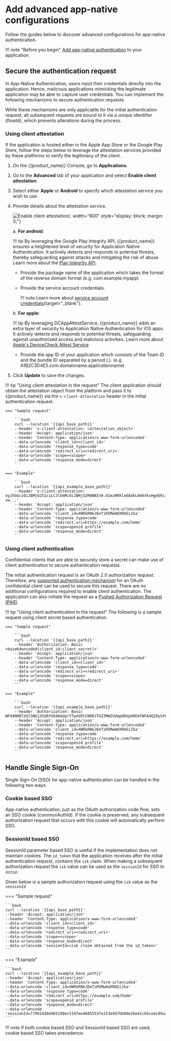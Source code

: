 # Add advanced app-native configurations

Follow the guides below to discover advanced configurations for app-native authentication.

!!! note "Before you begin"
    [Add app-native authentication]({{base_path}}/guides/authentication/app-native-authentication/add-app-native-authentication/) to your application.

## Secure the authentication request

In App-Native Authentication, users input their credentials directly into the application. Hence, malicious applications mimicking the legitimate application may be able to capture user credentials. You can implement the following mechanisms to secure authentication requests.

While these mechanisms are only applicable for the initial authentication request, all subsequent requests are bound to it via a unique identifier (flowId), which prevents alterations during the process.

### Using client attestation
If the application is hosted either in the Apple App Store or the Google Play Store, follow the steps below to leverage 
the attestation services provided by these platforms to verify the legitimacy of the client.

1. On the {{product_name}} Console, go to **Applications**.
2. Go to the **Advanced** tab of your application and select **Enable client attestation**.
3. Select either **Apple** or **Android** to specify which attestation service you wish to use.

4. Provide details about the attestation service.

	![Enable client attestation]({{base_path}}/assets/img/references/enable-client-attestation.png){: width="600" style="display: block; margin: 0;"}

	a. **For android**:

    !!! tip
	    By leveraging the Google Play Integrity API, {{product_name}} ensures a heightened level of security for Application Native Authentication. It actively detects and responds to potential threats, thereby safeguarding against attacks and mitigating the risk of abuse.
	    Learn more about the [Play Integrity API](https://developer.android.com/google/play/integrity/overview).

	- Provide the package name of the application which takes the format of the reverse domain format (e.g. com.example.myapp)

	- Provide the service account credentials.
		
		!!! note
			Learn more about [service account credentials](https://cloud.google.com/iam/docs/service-account-creds){target="_blank"}.

	b. **For apple**:

    !!! tip
	    By leveraging DCAppAttestService, {{product_name}} adds an extra layer of security to Application Native Authentication for iOS apps. It actively detects and responds to potential threats, safeguarding against unauthorized access and malicious activities.
	    Learn more about [Apple's DeviceCheck Attest Service](https://developer.apple.com/documentation/devicecheck/dcappattestservice)

	- Provide the app ID of your application which consists of the Team ID and the bundle ID separated by a period (.). (e.g. A1B2C3D4E5.com.domainname.applicationname)

5. Click **Update** to save the changes.

!!! tip "Using client attestation in the request"
    The client application should obtain the attestation object from the platform and pass it to {{product_name}} via the `x-client-attestation` header in the initial authentication request.

    === "Sample request"

        ```bash
        curl --location '{{api_base_path}}'
        --header 'x-client-attestation: <attestation_object>'
        --header 'Accept: application/json'
        --header 'Content-Type: application/x-www-form-urlencoded'
        --data-urlencode 'client_id=<client_id>'
        --data-urlencode 'response_type=code'
        --data-urlencode 'redirect_uri=<redirect_uri>'
        --data-urlencode 'scope=<scope>'
        --data-urlencode 'response_mode=direct'
        ```

    === "Example"
    
        ```bash
        curl --location '{{api_example_base_path}}'
        --header 'x-client-attestation: eyJhbGciOiJBMjU2S1ciLCJlbmMiOiJBMjU2R0NNIn0.O1miRMXle8A4hLH46VkxHgdU9i1-ow...'
        --header 'Accept: application/json'
        --header 'Content-Type: application/x-www-form-urlencoded'
        --data-urlencode 'client_id=XWRkRNkJDeTiR5MwHdXROGiJka'
        --data-urlencode 'response_type=code'
        --data-urlencode 'redirect_uri=https://example.com/home'
        --data-urlencode 'scope=openid profile'
        --data-urlencode 'response_mode=direct'
        ```

### Using client authentication
Confidential clients that are able to securely store a secret can make use of client authentication to secure authentication requests.

The initial authentication request is an OAuth 2.0 authorization request. Therefore,  any [supported authentication mechanism]({{base_path}}/references/app-settings/oidc-settings-for-app/#client-authentication)
for an OAuth confidential client can be used to secure this request. There are no additional configurations required to enable client authentication. The application can also initiate the request as a [Pushed Authorization Request (PAR)]({{base_path}}/guides/authentication/oidc/implement-login-with-par/).

!!! tip "Using client authentication in the request"
    The following is a sample request using client secret based authentication.

    === "Sample request"

        ```bash
        curl --location '{{api_base_path}}'
        --header 'Authorization: Basic <base64encoded(client_id:client_secret)>'
        --header 'Accept: application/json'
        --header 'Content-Type: application/x-www-form-urlencoded'
        --data-urlencode 'client_id=<client_id>'
        --data-urlencode 'response_type=code'
        --data-urlencode 'redirect_uri=<redirect_uri>'
        --data-urlencode 'scope=<scope>'
        --data-urlencode 'response_mode=direct'
        ```

    === "Example"
    
        ```bash
        curl --location '{{api_example_base_path}}'
        --header 'Authorization: Basic WFd4N0RlVGlSNU13SGRYUk9HaUprYTpmVDlCN0RJTGZ3MWZVUmpQRVpHOG9fWFA4Q20ySFFQOEhBclJFhNYQ=='
        --header 'Accept: application/json'
        --header 'Content-Type: application/x-www-form-urlencoded'
        --data-urlencode 'client_id=XWRkRNkJDeTiR5MwHdXROGiJka'
        --data-urlencode 'response_type=code'
        --data-urlencode 'redirect_uri=https://example.com/home'
        --data-urlencode 'scope=openid profile'
        --data-urlencode 'response_mode=direct'
        ```


## Handle Single Sign-On
Single Sign-On (SSO) for app-native authentication can be handled in the following two ways.

### Cookie based SSO

App-native authentication, just as the OAuth authorization code flow, sets an SSO cookie (commonAuthId). If the cookie is preserved, any subsequent authorization request that occurs with this cookie will automatically perform SSO.

### SessionId based SSO

SessionId parameter based SSO is useful if the implementation does not maintain cookies. The `id_token` that the application receives after the initial authentication request, contains the `isk` claim. When making a subsequent authorization request the `isk` value can be used as the `sessionId` for SSO to occur.

Given below is a sample authorization request using the `isk` value as the `sessionId`

=== "Sample request"

    ```bash
    curl --location '{{api_base_path}}'
    --header 'Accept: application/json'
    --header 'Content-Type: application/x-www-form-urlencoded'
    --data-urlencode 'client_id=<client_id>'
    --data-urlencode 'response_type=code'
    --data-urlencode 'redirect_uri=<redirect_uri>'
    --data-urlencode 'scope=<scope>'
    --data-urlencode 'response_mode=direct'
    --data-urlencode 'sessionId=<isk claim obtained from the id_token>'
    ```

=== "Example"

    ```bash
    curl --location '{{api_example_base_path}}'
    --header 'Accept: application/json'
    --header 'Content-Type: application/x-www-form-urlencoded'
    --data-urlencode 'client_id=XWRkRNkJDeTiR5MwHdXROGiJka'
    --data-urlencode 'response_type=code'
    --data-urlencode 'redirect_uri=https://example.com/home'
    --data-urlencode 'scope=openid profile'
    --data-urlencode 'response_mode=direct'
    --data-urlencode 'sessionId=77961448dd65199ec519fee4685553fe153e9d7bb80e26e41cb5cedc89a2b731'
    ```

!!! note
    If both cookie based SSO and SessionId based SSO are used, cookie based SSO takes precedence.
